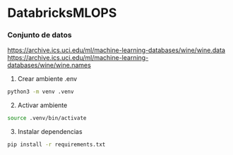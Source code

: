 # DatabricksMLOPS

### Conjunto de datos

https://archive.ics.uci.edu/ml/machine-learning-databases/wine/wine.data
https://archive.ics.uci.edu/ml/machine-learning-databases/wine/wine.names



1. Crear ambiente .env

```bash
python3 -m venv .venv
```

2. Activar ambiente

```bash
source .venv/bin/activate
```

3. Instalar dependencias

```bash
pip install -r requirements.txt
```

